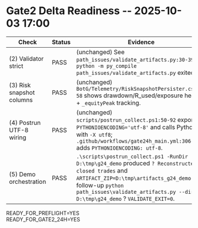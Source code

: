 # Gate2 Delta Readiness -- 2025-10-03 17:00

| Check | Status | Evidence |
| --- | --- | --- |
| (2) Validator strict | PASS | (unchanged) See `path_issues/validate_artifacts.py:30-39`; `python -m py_compile path_issues/validate_artifacts.py` exited 0. |
| (3) Risk snapshot columns | PASS | (unchanged) `BotG/Telemetry/RiskSnapshotPersister.cs:25-58` shows drawdown/R_used/exposure header + `_equityPeak` tracking. |
| (4) Postrun UTF-8 wiring | PASS | (unchanged) `scripts/postrun_collect.ps1:50-92` exports `PYTHONIOENCODING='utf-8'` and calls Python with `-X utf8`; `.github/workflows/gate24h_main.yml:306-310` adds `PYTHONIOENCODING: utf-8`. |
| (5) Demo orchestration | PASS | `.\scripts\postrun_collect.ps1 -RunDir D:\tmp\g24_demo` produced `? Reconstructed 1 closed trades` and `ARTIFACT_ZIP=D:\tmp\artifacts_g24_demo.zip`; follow-up `python path_issues\validate_artifacts.py --dir D:\tmp\g24_demo` ? `VALIDATE_EXIT=0`. |

READY_FOR_PREFLIGHT=YES  
READY_FOR_GATE2_24H=YES
